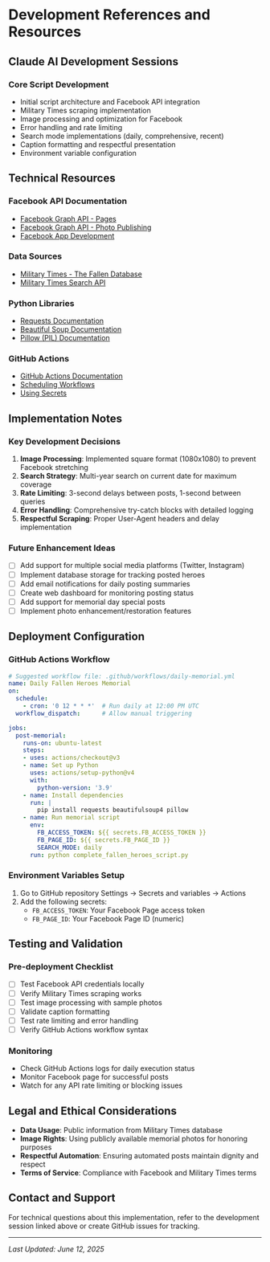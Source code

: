# Development References and Resources

## Claude AI Development Sessions

### Core Script Development
  - Initial script architecture and Facebook API integration
  - Military Times scraping implementation
  - Image processing and optimization for Facebook
  - Error handling and rate limiting
  - Search mode implementations (daily, comprehensive, recent)
  - Caption formatting and respectful presentation
  - Environment variable configuration

## Technical Resources

### Facebook API Documentation
- [Facebook Graph API - Pages](https://developers.facebook.com/docs/graph-api/reference/page/)
- [Facebook Graph API - Photo Publishing](https://developers.facebook.com/docs/graph-api/reference/page/photos/)
- [Facebook App Development](https://developers.facebook.com/apps/)

### Data Sources
- [Military Times - The Fallen Database](https://thefallen.militarytimes.com/)
- [Military Times Search API](https://thefallen.militarytimes.com/search)

### Python Libraries
- [Requests Documentation](https://docs.python-requests.org/)
- [Beautiful Soup Documentation](https://www.crummy.com/software/BeautifulSoup/bs4/doc/)
- [Pillow (PIL) Documentation](https://pillow.readthedocs.io/)

### GitHub Actions
- [GitHub Actions Documentation](https://docs.github.com/en/actions)
- [Scheduling Workflows](https://docs.github.com/en/actions/using-workflows/events-that-trigger-workflows#schedule)
- [Using Secrets](https://docs.github.com/en/actions/security-guides/encrypted-secrets)

## Implementation Notes

### Key Development Decisions
1. **Image Processing**: Implemented square format (1080x1080) to prevent Facebook stretching
2. **Search Strategy**: Multi-year search on current date for maximum coverage
3. **Rate Limiting**: 3-second delays between posts, 1-second between queries
4. **Error Handling**: Comprehensive try-catch blocks with detailed logging
5. **Respectful Scraping**: Proper User-Agent headers and delay implementation

### Future Enhancement Ideas
- [ ] Add support for multiple social media platforms (Twitter, Instagram)
- [ ] Implement database storage for tracking posted heroes
- [ ] Add email notifications for daily posting summaries
- [ ] Create web dashboard for monitoring posting status
- [ ] Add support for memorial day special posts
- [ ] Implement photo enhancement/restoration features

## Deployment Configuration

### GitHub Actions Workflow
```yaml
# Suggested workflow file: .github/workflows/daily-memorial.yml
name: Daily Fallen Heroes Memorial
on:
  schedule:
    - cron: '0 12 * * *'  # Run daily at 12:00 PM UTC
  workflow_dispatch:      # Allow manual triggering

jobs:
  post-memorial:
    runs-on: ubuntu-latest
    steps:
    - uses: actions/checkout@v3
    - name: Set up Python
      uses: actions/setup-python@v4
      with:
        python-version: '3.9'
    - name: Install dependencies
      run: |
        pip install requests beautifulsoup4 pillow
    - name: Run memorial script
      env:
        FB_ACCESS_TOKEN: ${{ secrets.FB_ACCESS_TOKEN }}
        FB_PAGE_ID: ${{ secrets.FB_PAGE_ID }}
        SEARCH_MODE: daily
      run: python complete_fallen_heroes_script.py
```

### Environment Variables Setup
1. Go to GitHub repository Settings → Secrets and variables → Actions
2. Add the following secrets:
   - `FB_ACCESS_TOKEN`: Your Facebook Page access token
   - `FB_PAGE_ID`: Your Facebook Page ID (numeric)

## Testing and Validation

### Pre-deployment Checklist
- [ ] Test Facebook API credentials locally
- [ ] Verify Military Times scraping works
- [ ] Test image processing with sample photos
- [ ] Validate caption formatting
- [ ] Test rate limiting and error handling
- [ ] Verify GitHub Actions workflow syntax

### Monitoring
- Check GitHub Actions logs for daily execution status
- Monitor Facebook page for successful posts
- Watch for any API rate limiting or blocking issues

## Legal and Ethical Considerations

- **Data Usage**: Public information from Military Times database
- **Image Rights**: Using publicly available memorial photos for honoring purposes
- **Respectful Automation**: Ensuring automated posts maintain dignity and respect
- **Terms of Service**: Compliance with Facebook and Military Times terms

## Contact and Support

For technical questions about this implementation, refer to the development session linked above or create GitHub issues for tracking.

---

*Last Updated: June 12, 2025*